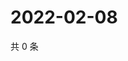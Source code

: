 # 2022-02-08

共 0 条

<!-- BEGIN WEIBO -->
<!-- 最后更新时间 Tue Feb 08 2022 00:01:13 GMT+0800 (China Standard Time) -->

<!-- END WEIBO -->
